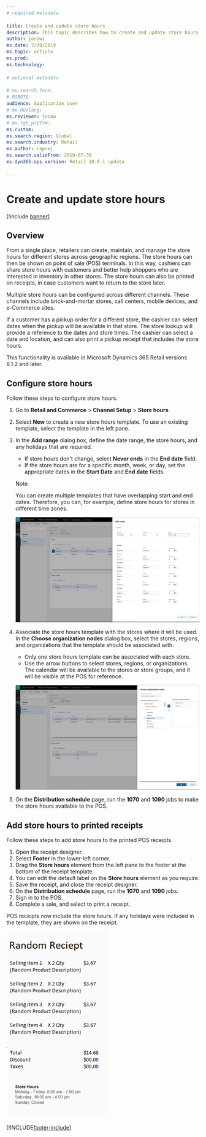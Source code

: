 ```yaml
---
# required metadata

title: Create and update store hours
description: This topic describes how to create and update store hours in Commerce Headquarters.
author: josaw1
ms.date: 7/30/2019
ms.topic: article
ms.prod: 
ms.technology: 

# optional metadata

# ms.search.form: 
# ROBOTS: 
audience: Application User
# ms.devlang: 
ms.reviewer: josaw
# ms.tgt_pltfrm: 
ms.custom: 
ms.search.region: Global
ms.search.industry: Retail
ms.author: rapraj
ms.search.validFrom: 2019-07-30
ms.dyn365.ops.version: Retail 10.0.1 update

---
```


# Create and update store hours

[!include [banner](../../includes/banner.md)]

## Overview

From a single place, retailers can create, maintain, and manage the store hours for different stores across geographic regions. The store hours can then be shown on point of sale (POS) terminals. In this way, cashiers can share store hours with customers and better help shoppers who are interested in inventory in other stores. The store hours can also be printed on receipts, in case customers want to return to the store later.

Multiple store hours can be configured across different channels. These channels include brick-and-mortar stores, call centers, mobile devices, and e-Commerce sites.

If a customer has a pickup order for a different store, the cashier can select dates when the pickup will be available in that store. The store lookup will provide a reference to the dates and store times. The cashier can select a date and location, and can also print a pickup receipt that includes the store hours.

This functionality is available in Microsoft Dynamics 365 Retail versions 8.1.2 and later.

## Configure store hours

Follow these steps to configure store hours.

1. Go to **Retail and Commerce** \> **Channel Setup** \> **Store hours**.
2. Select **New** to create a new store hours template. To use an existing template, select the template in the left pane.
3. In the **Add range** dialog box, define the date range, the store hours, and any holidays that are required.

    - If store hours don't change, select **Never ends** in the **End date** field.
    - If the store hours are for a specific month, week, or day, set the appropriate dates in the **Start Date** and **End date** fields.

    > [!NOTE]
    > You can create multiple templates that have overlapping start and end dates. Therefore, you can, for example, define store hours for stores in different time zones.

    ![Add range dialog box.](../dev-itpro/media/Storehours1.png "Add range dialog box")

4. Associate the store hours template with the stores where it will be used. In the **Choose organization nodes** dialog box, select the stores, regions, and organizations that the template should be associated with.

    - Only one store hours template can be associated with each store.
    - Use the arrow buttons to select stores, regions, or organizations. The calendar will be available to the stores or store groups, and it will be visible at the POS for reference.

    ![Choose organization nodes dialog box.](../dev-itpro/media/Storehours2.png "Choose organization nodes dialog box")

5. On the **Distribution schedule** page, run the **1070** and **1090** jobs to make the store hours available to the POS.

## Add store hours to printed receipts

Follow these steps to add store hours to the printed POS receipts.

1. Open the receipt designer.
2. Select **Footer** in the lower-left corner.
3. Drag the **Store hours** element from the left pane to the footer at the bottom of the receipt template.
4. You can edit the default label on the **Store hours** element as you require.
5. Save the receipt, and close the receipt designer.
6. On the **Distribution schedule** page, run the **1070** and **1090** jobs.
7. Sign in to the POS.
8. Complete a sale, and select to print a receipt.

POS receipts now include the store hours. If any holidays were included in the template, they are shown on the receipt.

![Receipt example.](../dev-itpro/media/Storehours3.png "Receipt example")


[!INCLUDE[footer-include](../../includes/footer-banner.md)]